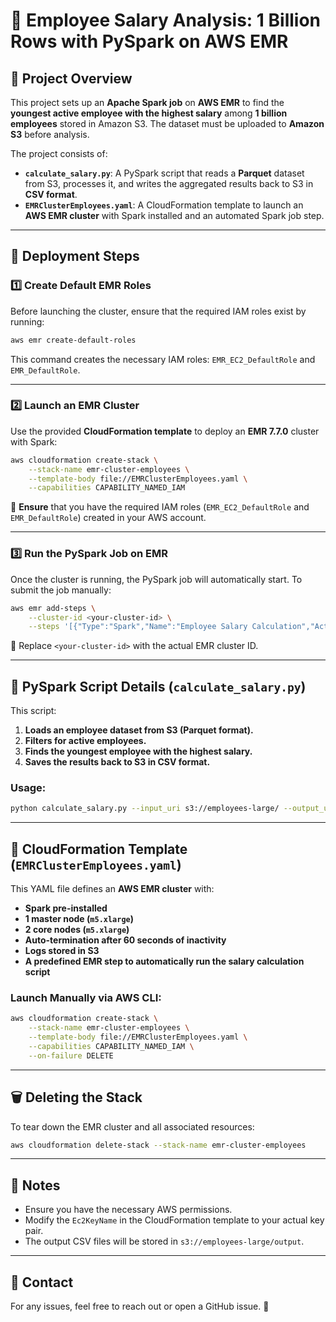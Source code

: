 # 🏢 Employee Salary Analysis: 1 Billion Rows with PySpark on AWS EMR

## 📌 Project Overview
This project sets up an **Apache Spark job** on **AWS EMR** to find the **youngest active employee with the highest salary** among **1 billion employees** stored in Amazon S3. The dataset must be uploaded to **Amazon S3** before analysis.

The project consists of:
- **`calculate_salary.py`**: A PySpark script that reads a **Parquet** dataset from S3, processes it, and writes the aggregated results back to S3 in **CSV format**.
- **`EMRClusterEmployees.yaml`**: A CloudFormation template to launch an **AWS EMR cluster** with Spark installed and an automated Spark job step.

---

## 🚀 Deployment Steps
### **1️⃣ Create Default EMR Roles**
Before launching the cluster, ensure that the required IAM roles exist by running:

```sh
aws emr create-default-roles
```

This command creates the necessary IAM roles: `EMR_EC2_DefaultRole` and `EMR_DefaultRole`.

---

### **2️⃣ Launch an EMR Cluster**
Use the provided **CloudFormation template** to deploy an **EMR 7.7.0** cluster with Spark:

```sh
aws cloudformation create-stack \
    --stack-name emr-cluster-employees \
    --template-body file://EMRClusterEmployees.yaml \
    --capabilities CAPABILITY_NAMED_IAM
```

📌 **Ensure** that you have the required IAM roles (`EMR_EC2_DefaultRole` and `EMR_DefaultRole`) created in your AWS account.

---

### **3️⃣ Run the PySpark Job on EMR**
Once the cluster is running, the PySpark job will automatically start. To submit the job manually:

```sh
aws emr add-steps \
    --cluster-id <your-cluster-id> \
    --steps '[{"Type":"Spark","Name":"Employee Salary Calculation","ActionOnFailure":"CONTINUE","Args":["spark-submit","s3://employees-large-code/calculate_salary.py","--input_uri","s3://employees-large/","--output_uri","s3://employees-large/output"]}]'
```

📌 Replace `<your-cluster-id>` with the actual EMR cluster ID.

---

## 📝 PySpark Script Details (`calculate_salary.py`)
This script:
1. **Loads an employee dataset from S3 (Parquet format).**
2. **Filters for active employees.**
3. **Finds the youngest employee with the highest salary.**
4. **Saves the results back to S3 in CSV format.**

### **Usage:**
```sh
python calculate_salary.py --input_uri s3://employees-large/ --output_uri s3://employees-large/output
```

---

## 📜 CloudFormation Template (`EMRClusterEmployees.yaml`)
This YAML file defines an **AWS EMR cluster** with:
- **Spark pre-installed**
- **1 master node (`m5.xlarge`)**
- **2 core nodes (`m5.xlarge`)**
- **Auto-termination after 60 seconds of inactivity**
- **Logs stored in S3**
- **A predefined EMR step to automatically run the salary calculation script**

### **Launch Manually via AWS CLI:**
```sh
aws cloudformation create-stack \
    --stack-name emr-cluster-employees \
    --template-body file://EMRClusterEmployees.yaml \
    --capabilities CAPABILITY_NAMED_IAM \
    --on-failure DELETE
```

---

## 🗑️ Deleting the Stack
To tear down the EMR cluster and all associated resources:
```sh
aws cloudformation delete-stack --stack-name emr-cluster-employees
```

---

## 📌 Notes
- Ensure you have the necessary AWS permissions.
- Modify the `Ec2KeyName` in the CloudFormation template to your actual key pair.
- The output CSV files will be stored in `s3://employees-large/output`.

---

## 📧 Contact
For any issues, feel free to reach out or open a GitHub issue. 🚀